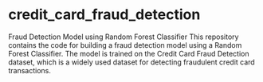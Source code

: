 # credit_card_fraud_detection
Fraud Detection Model using Random Forest Classifier  This repository contains the code for building a fraud detection model using a Random Forest Classifier. The model is trained on the Credit Card Fraud Detection dataset, which is a widely used dataset for detecting fraudulent credit card transactions.
